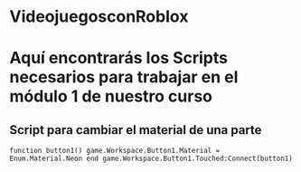 # VideojuegosconRoblox

# Aquí encontrarás los Scripts necesarios para trabajar en el módulo 1 de nuestro curso

## Script para cambiar el material de una parte

`function button1()
    game.Workspace.Button1.Material = Enum.Material.Neon
end
game.Workspace.Button1.Touched:Connect(button1)`
